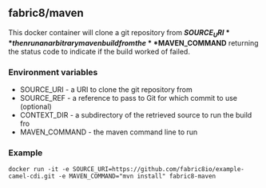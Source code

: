 fabric8/maven
-------------

This docker container will clone a git repository from **$SOURCE_URI** then run an arbitrary maven build from the **$MAVEN_COMMAND** returning the status code to indicate if the build worked of failed.

### Environment variables

-	SOURCE_URI - a URI to clone the git repository from
-	SOURCE_REF - a reference to pass to Git for which commit to use (optional)
-	CONTEXT_DIR - a subdirectory of the retrieved source to run the build fro
-	MAVEN_COMMAND - the maven command line to run

### Example

```
docker run -it -e SOURCE_URI=https://github.com/fabric8io/example-camel-cdi.git -e MAVEN_COMMAND="mvn install" fabric8-maven
```
